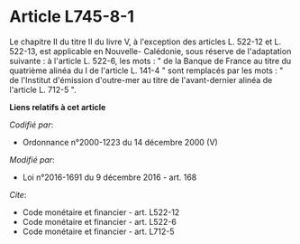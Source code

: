 # Article L745-8-1

Le chapitre II du titre II du livre V, à l'exception des articles L. 522-12 et L. 522-13, est applicable en Nouvelle-
Calédonie, sous réserve de l'adaptation suivante : à l'article L. 522-6, les mots : " de la Banque de France au titre du
quatrième alinéa du I de l'article L. 141-4 " sont remplacés par les mots : " de l'Institut d'émission d'outre-mer au titre
de l'avant-dernier alinéa de l'article L. 712-5 ".

**Liens relatifs à cet article**

_Codifié par_:

  - Ordonnance n°2000-1223 du 14 décembre 2000 (V)

_Modifié par_:

  - Loi n°2016-1691 du 9 décembre 2016 - art. 168

_Cite_:

  - Code monétaire et financier - art. L522-12
  - Code monétaire et financier - art. L522-6
  - Code monétaire et financier - art. L712-5
